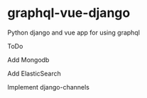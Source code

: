 # graphql-vue-django

Python django and vue app for using graphql

ToDo

Add Mongodb

Add ElasticSearch

Implement django-channels

